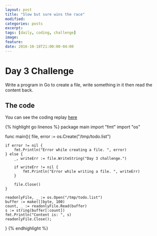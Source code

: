 ```yaml
---
layout: post
title: "Slow but sure wins the race"
modified:
categories: posts
excerpt:
tags: [daily, coding, challenge]
image:
feature:
date: 2016-10-18T21:00:00-04:00
---
```


# Day 3 Challenge

Write a program in Go to create a file, write something in it then read the content back.

## The code 

You can see the coding replay [here](https://codepad.remoteinterview.io/playback/GLHUVWPMMA)

{% highlight go linenos %}
package main
import "fmt"
import "os"

func main(){
    file, error := os.Create("/tmp/todo.list")
    
    if error != nil {
        fmt.Println("Error while creating a file. ", error)
    } else {
        _, writeErr := file.WriteString("Day 3 challenge.")

        if writeErr != nil {
            fmt.Println("Error while writing a file. ", writeErr)
        } 
        
        file.Close()
    }
    
    readonlyFile, _ := os.Open("/tmp/todo.list")
    buffer := make([]byte, 100)
    count, _ := readonlyFile.Read(buffer)
    s := string(buffer[:count])
    fmt.Println("Content is: ", s)
    readonlyFile.Close();
}
{% endhighlight %}
